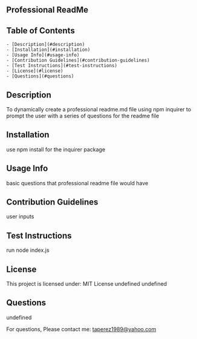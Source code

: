 ## Professional ReadMe

## Table of Contents

    - [Description](#description)
    - [Installation](#installation)
    - [Usage Info](#usage-info)
    - [Contribution Guidelines](#contribution-guidelines)
    - [Test Instructions](#test-instructions)
    - [License](#license)
    - [Questions](#questions)

## Description
To dynamically create a professional readme.md file using npm inquirer to prompt the user with a series of questions for the readme file

## Installation
use npm install for the inquirer package

## Usage Info
basic questions that professional readme file would have

## Contribution Guidelines
user inputs

## Test Instructions
run node index.js

## License
This project is licensed under: MIT License
undefined
undefined
## Questions
undefined

For questions, Please contact me: taperez1989@yahoo.com